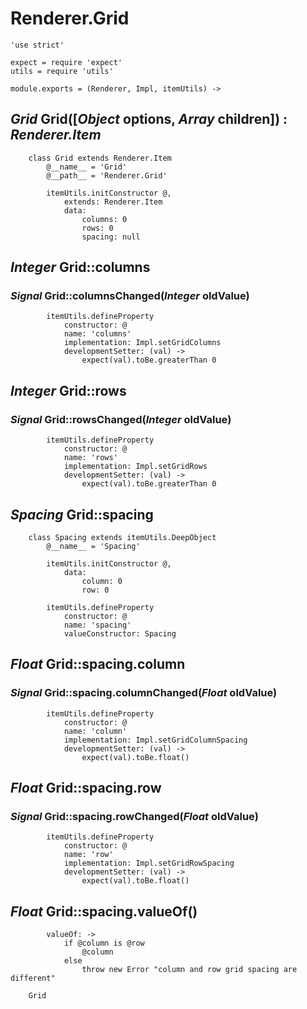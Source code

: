 Renderer.Grid
=============

	'use strict'

	expect = require 'expect'
	utils = require 'utils'

	module.exports = (Renderer, Impl, itemUtils) ->

*Grid* Grid([*Object* options, *Array* children]) : *Renderer.Item*
-------------------------------------------------------------------

		class Grid extends Renderer.Item
			@__name__ = 'Grid'
			@__path__ = 'Renderer.Grid'

			itemUtils.initConstructor @,
				extends: Renderer.Item
				data:
					columns: 0
					rows: 0
					spacing: null

*Integer* Grid::columns
-----------------------

### *Signal* Grid::columnsChanged(*Integer* oldValue)

			itemUtils.defineProperty
				constructor: @
				name: 'columns'
				implementation: Impl.setGridColumns
				developmentSetter: (val) ->
					expect(val).toBe.greaterThan 0

*Integer* Grid::rows
--------------------

### *Signal* Grid::rowsChanged(*Integer* oldValue)

			itemUtils.defineProperty
				constructor: @
				name: 'rows'
				implementation: Impl.setGridRows
				developmentSetter: (val) ->
					expect(val).toBe.greaterThan 0

*Spacing* Grid::spacing
-----------------------

		class Spacing extends itemUtils.DeepObject
			@__name__ = 'Spacing'

			itemUtils.initConstructor @,
				data:
					column: 0
					row: 0

			itemUtils.defineProperty
				constructor: @
				name: 'spacing'
				valueConstructor: Spacing

*Float* Grid::spacing.column
----------------------------

### *Signal* Grid::spacing.columnChanged(*Float* oldValue)

			itemUtils.defineProperty
				constructor: @
				name: 'column'
				implementation: Impl.setGridColumnSpacing
				developmentSetter: (val) ->
					expect(val).toBe.float()

*Float* Grid::spacing.row
-------------------------

### *Signal* Grid::spacing.rowChanged(*Float* oldValue)

			itemUtils.defineProperty
				constructor: @
				name: 'row'
				implementation: Impl.setGridRowSpacing
				developmentSetter: (val) ->
					expect(val).toBe.float()

*Float* Grid::spacing.valueOf()
-------------------------------

			valueOf: ->
				if @column is @row
					@column
				else
					throw new Error "column and row grid spacing are different"

		Grid
